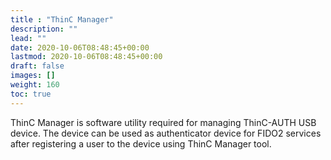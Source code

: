 ```yaml
---
title : "ThinC Manager"
description: ""
lead: ""
date: 2020-10-06T08:48:45+00:00
lastmod: 2020-10-06T08:48:45+00:00
draft: false
images: []
weight: 160
toc: true
---
```


ThinC Manager is software utility required for managing ThinC-AUTH USB device. The device can be used as authenticator device for FIDO2 services after registering a user to the device using ThinC Manager tool. 


